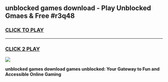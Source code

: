 
## unblocked games download - Play Unblocked Gmaes & Free #r3q48
<h3>
<a href="https://news.freeplayer.one?title=unblocked_games_download&ref=03M">CLICK TO PLAY</a></h3>
<hr>

<h3>
<a href="https://news.freeplayer.one?title=unblocked_games_download&ref=03M">CLICK 2 PLAY</a>
  
</h3>

<a href="https://news.freeplayer.one?title=unblocked_games_download&ref=03M"><img src="https://clearcache.store/games.png"></a>


**unblocked games download games unblocked: Your Gateway to Fun and Accessible Online Gaming**
